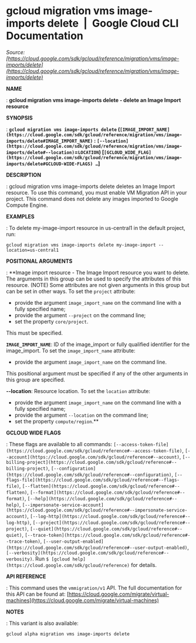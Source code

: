 # gcloud migration vms image-imports delete  |  Google Cloud CLI Documentation

*Source: [https://cloud.google.com/sdk/gcloud/reference/migration/vms/image-imports/delete](https://cloud.google.com/sdk/gcloud/reference/migration/vms/image-imports/delete)*

**NAME**

: **gcloud migration vms image-imports delete - delete an Image Import resource**

**SYNOPSIS**

: **`gcloud migration vms image-imports delete` (`[IMAGE_IMPORT_NAME](https://cloud.google.com/sdk/gcloud/reference/migration/vms/image-imports/delete#IMAGE_IMPORT_NAME)` : `[--location](https://cloud.google.com/sdk/gcloud/reference/migration/vms/image-imports/delete#--location)`=`LOCATION`) [`[GCLOUD_WIDE_FLAG](https://cloud.google.com/sdk/gcloud/reference/migration/vms/image-imports/delete#GCLOUD-WIDE-FLAGS) …`]**

**DESCRIPTION**

: gcloud migration vms image-imports delete deletes an Image Import resource. To
use this command, you must enable VM Migration API in your project.
This command does not delete any images imported to Google Compute Engine.

**EXAMPLES**

: To delete my-image-import resource in us-central1 in the default project, run:
```
gcloud migration vms image-imports delete my-image-import --location=us-central1
```

**POSITIONAL ARGUMENTS**

: **Image import resource - The Image Import resource you want to delete. The
arguments in this group can be used to specify the attributes of this resource.
(NOTE) Some attributes are not given arguments in this group but can be set in
other ways.
To set the `project` attribute:

- provide the argument `image_import_name` on the command line with a
fully specified name;
- provide the argument `--project` on the command line;
- set the property `core/project`.

This must be specified.

**`IMAGE_IMPORT_NAME`**:
ID of the image_import or fully qualified identifier for the image_import.
To set the `image_import_name` attribute:

- provide the argument `image_import_name` on the command line.

This positional argument must be specified if any of the other arguments in this
group are specified.

**--location**:
Resource location.
To set the `location` attribute:

- provide the argument `image_import_name` on the command line with a
fully specified name;
- provide the argument `--location` on the command line;
- set the property `compute/region`.**

**GCLOUD WIDE FLAGS**

: These flags are available to all commands: `[--access-token-file](https://cloud.google.com/sdk/gcloud/reference#--access-token-file)`,
`[--account](https://cloud.google.com/sdk/gcloud/reference#--account)`, `[--billing-project](https://cloud.google.com/sdk/gcloud/reference#--billing-project)`,
`[--configuration](https://cloud.google.com/sdk/gcloud/reference#--configuration)`,
`[--flags-file](https://cloud.google.com/sdk/gcloud/reference#--flags-file)`,
`[--flatten](https://cloud.google.com/sdk/gcloud/reference#--flatten)`, `[--format](https://cloud.google.com/sdk/gcloud/reference#--format)`, `[--help](https://cloud.google.com/sdk/gcloud/reference#--help)`, `[--impersonate-service-account](https://cloud.google.com/sdk/gcloud/reference#--impersonate-service-account)`,
`[--log-http](https://cloud.google.com/sdk/gcloud/reference#--log-http)`,
`[--project](https://cloud.google.com/sdk/gcloud/reference#--project)`, `[--quiet](https://cloud.google.com/sdk/gcloud/reference#--quiet)`, `[--trace-token](https://cloud.google.com/sdk/gcloud/reference#--trace-token)`, `[--user-output-enabled](https://cloud.google.com/sdk/gcloud/reference#--user-output-enabled)`,
`[--verbosity](https://cloud.google.com/sdk/gcloud/reference#--verbosity)`.
Run `$ [gcloud help](https://cloud.google.com/sdk/gcloud/reference)` for details.

**API REFERENCE**

: This command uses the `vmmigration/v1` API. The full documentation
for this API can be found at: [https://cloud.google.com/migrate/virtual-machines](https://cloud.google.com/migrate/virtual-machines)

**NOTES**

: This variant is also available:

```
gcloud alpha migration vms image-imports delete
```